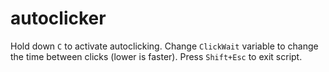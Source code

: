 # autoclicker

Hold down `C` to activate autoclicking.
Change `ClickWait` variable to change the time between clicks (lower is faster).
Press `Shift+Esc` to exit script.

